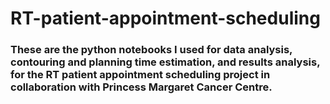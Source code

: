 # RT-patient-appointment-scheduling

### These are the python notebooks I used for data analysis, contouring and planning time estimation, and results analysis, for the RT patient appointment scheduling project in collaboration with Princess Margaret Cancer Centre.
